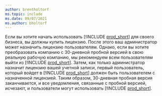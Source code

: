 ```yaml
---
author: brentholtorf
ms.topic: include
ms.date: 09/07/2021
ms.author: bholtorf
---
```

Если вы хотите начать использовать [!INCLUDE [prod_short](../includes/prod_short.md)] для своего бизнеса, вы должны купить лицензию. После этого ваш администратор может назначить лицензию пользователям. Однако, если вы хотите преобразовать компанию с 30-дневной пробной версией в свою реальную рабочую компанию, мы рекомендуем всем пользователям выйти из [!INCLUDE [prod_short](../includes/prod_short.md)]. Затем, как только администратор назначит лицензию вашей учетной записи, первый пользователь, который войдет в [!INCLUDE [prod_short](../includes/prod_short.md)] должен быть пользователем с назначенной лицензией. Таким образом, 30-дневная пробная версия заканчивается, и все уведомления, связанные с пробной версией, исчезают, и пользователи могут использовать [!INCLUDE [prod_short](../includes/prod_short.md)].
